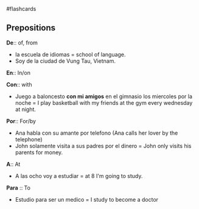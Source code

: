 #flashcards 
## Prepositions

**De**:: of, from
<!--SR:!2023-03-18,18,250-->
- la escuela de idiomas = school of language.
- Soy de la ciudad de Vung Tau, Vietnam.

**En**:: In/on
<!--SR:!2023-03-21,21,250-->

**Con**:: with
<!--SR:!2023-07-17,117,250-->
- Juego a baloncesto **con mi amigos** en el gimnasio los miercoles por la noche = I play basketball with my friends at the gym every wednesday at night.

**Por**:: For/by
<!--SR:!2023-02-17,3,250-->
- Ana habla con su amante por telefono (Ana calls her lover by the telephone)
- John solamente visita a sus padres por el dinero = John only visits his parents for money.

**A**:: At
<!--SR:!2023-06-02,72,250-->
- A las ocho voy a estudiar = at 8 I'm going to study.

**Para** :: To
- Estudio para ser un medico = I study to become a doctor


